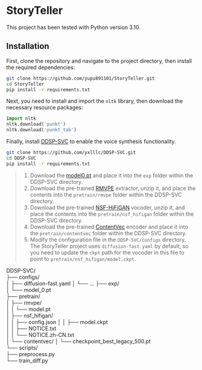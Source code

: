 # StoryTeller

This project has been tested with Python version 3.10.

## Installation

First, clone the repository and navigate to the project directory, then install the required dependencies:

```bash
git clone https://github.com/yupu891101/StoryTeller.git
cd StoryTeller
pip install -r requirements.txt
```

Next, you need to install and import the `nltk` library, then download the necessary resource packages:

```python
import nltk
nltk.download('punkt')
nltk.download('punkt_tab')
```

Finally, install [DDSP-SVC](https://github.com/yxlllc/DDSP-SVC) to enable the voice synthesis functionality.

```bash
git clone https://github.com/yxlllc/DDSP-SVC.git
cd DDSP-SVC
pip install -r requirements.txt
```

>1. Download the [model0.pt](https://github.com/yxlllc/DDSP-SVC/releases/download/5.0/model_0.pt) and place it into the `exp` folder within the DDSP-SVC directory.
> 2. Download the pre-trained [RMVPE](https://github.com/yxlllc/RMVPE/releases/download/230917/rmvpe.zip) extractor, unzip it, and place the contents into the `pretrain/rmvpe` folder within the DDSP-SVC directory.
> 3. Download the pre-trained [NSF-HiFiGAN](https://github.com/openvpi/vocoders/releases/download/nsf-hifigan-44.1k-hop512-128bin-2024.02/nsf_hifigan_44.1k_hop512_128bin_2024.02.zip) vocoder, unzip it, and place the contents into the `pretrain/nsf_hifigan` folder within the DDSP-SVC directory.
> 4. Download the pre-trained [ContentVec](https://ibm.ent.box.com/s/z1wgl1stco8ffooyatzdwsqn2psd9lrr) encoder and place it into the `pretrain/contentvec` folder within the DDSP-SVC directory.
> 5. Modify the configuration file in the `DDSP-SVC/configs` directory. The StoryTeller project uses `diffusion-fast.yaml` by default, so you need to update the `ckpt` path for the vocoder in this file to point to `pretrain/nsf_hifigan/model.ckpt`.

DDSP-SVC/   
├── configs/    
│   ├── diffusion-fast.yaml 
│   └── ... 
├── exp/    
│   └── model_0.pt  
├── pretrain/   
│   ├── rmvpe/  
│   │   └── model.pt    
│   ├── nsf_hifigan/    
│   │   ├── config.json 
│   │   ├── model.ckpt  
│   │   ├── NOTICE.txt  
│   │   └── NOTICE.zh-CN.txt    
│   └── contentvec/ 
│       └── checkpoint_best_legacy_500.pt   
└── scripts/    
    ├── preprocess.py   
    └── train_diff.py   

